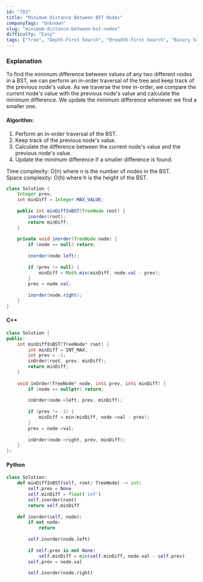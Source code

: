 ```yaml
---
id: "783"
title: "Minimum Distance Between BST Nodes"
companyTags: "Unknown"
slug: "minimum-distance-between-bst-nodes"
difficulty: "Easy"
tags: ["Tree", "Depth-First Search", "Breadth-First Search", "Binary Search Tree", "Binary Tree"]
---
```


### Explanation
To find the minimum difference between values of any two different nodes in a BST, we can perform an in-order traversal of the tree and keep track of the previous node's value. As we traverse the tree in-order, we compare the current node's value with the previous node's value and calculate the minimum difference. We update the minimum difference whenever we find a smaller one.

#### Algorithm:
1. Perform an in-order traversal of the BST.
2. Keep track of the previous node's value.
3. Calculate the difference between the current node's value and the previous node's value.
4. Update the minimum difference if a smaller difference is found.

Time complexity: O(n) where n is the number of nodes in the BST.  
Space complexity: O(h) where h is the height of the BST.

```java
class Solution {
    Integer prev;
    int minDiff = Integer.MAX_VALUE;
    
    public int minDiffInBST(TreeNode root) {
        inorder(root);
        return minDiff;
    }
    
    private void inorder(TreeNode node) {
        if (node == null) return;
        
        inorder(node.left);
        
        if (prev != null) {
            minDiff = Math.min(minDiff, node.val - prev);
        }
        prev = node.val;
        
        inorder(node.right);
    }
}
```

#### C++
```cpp
class Solution {
public:
    int minDiffInBST(TreeNode* root) {
        int minDiff = INT_MAX;
        int prev = -1;
        inOrder(root, prev, minDiff);
        return minDiff;
    }
    
    void inOrder(TreeNode* node, int& prev, int& minDiff) {
        if (node == nullptr) return;
        
        inOrder(node->left, prev, minDiff);
        
        if (prev != -1) {
            minDiff = min(minDiff, node->val - prev);
        }
        prev = node->val;
        
        inOrder(node->right, prev, minDiff);
    }
};
```

#### Python
```python
class Solution:
    def minDiffInBST(self, root: TreeNode) -> int:
        self.prev = None
        self.minDiff = float('inf')
        self.inorder(root)
        return self.minDiff
    
    def inorder(self, node):
        if not node:
            return
        
        self.inorder(node.left)
        
        if self.prev is not None:
            self.minDiff = min(self.minDiff, node.val - self.prev)
        self.prev = node.val
        
        self.inorder(node.right)
```